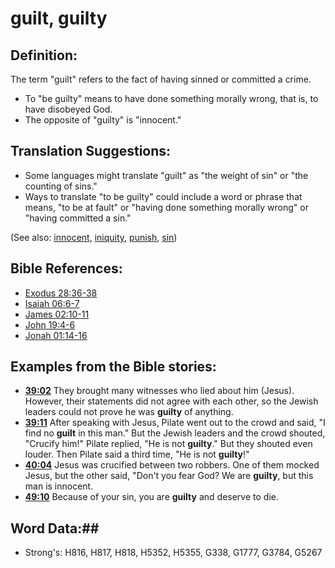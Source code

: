# guilt, guilty #

## Definition: ##

The term "guilt" refers to the fact of having sinned or committed a crime.

* To "be guilty" means to have done something morally wrong, that is, to have disobeyed God.
* The opposite of "guilty" is "innocent."

## Translation Suggestions: ##

* Some languages might translate "guilt" as "the weight of sin" or "the counting of sins."
* Ways to translate "to be guilty" could include a word or phrase that means, "to be at fault" or "having done something morally wrong" or "having committed a sin."

(See also: [innocent](../kt/innocent.md), [iniquity](../kt/iniquity.md), [punish](../other/punish.md), [sin](../kt/sin.md))

## Bible References: ##

* [Exodus 28:36-38](rc://en/tn/help/exo/28/36)
* [Isaiah 06:6-7](rc://en/tn/help/isa/06/06)
* [James 02:10-11](rc://en/tn/help/jas/02/10)
* [John 19:4-6](rc://en/tn/help/jhn/19/04)
* [Jonah 01:14-16](rc://en/tn/help/jon/01/14)

## Examples from the Bible stories: ##

* __[39:02](rc://en/tn/help/obs/39/02)__ They brought many witnesses who lied about him (Jesus). However, their statements did not agree with each other, so the Jewish leaders could not prove he was __guilty__  of anything.
* __[39:11](rc://en/tn/help/obs/39/11)__ After speaking with Jesus, Pilate went out to the crowd and said, "I find no __guilt__  in this man." But the Jewish leaders and the crowd shouted, "Crucify him!" Pilate replied, "He is not __guilty__." But they shouted even louder. Then Pilate said a third time, "He is not __guilty__!"
* __[40:04](rc://en/tn/help/obs/40/04)__ Jesus was crucified between two robbers. One of them mocked Jesus, but the other said, "Don't you fear God? We are __guilty__, but this man is innocent.
* __[49:10](rc://en/tn/help/obs/49/10)__ Because of your sin, you are __guilty__  and deserve to die.

## Word Data:##

* Strong's: H816, H817, H818, H5352, H5355, G338, G1777, G3784, G5267

